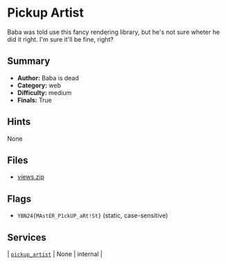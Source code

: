 # Pickup Artist
Baba was told use this fancy rendering library, but he's not sure wheter he did it right. I'm sure it'll be fine, right?

## Summary
- **Author:** Baba is dead
- **Category:** web
- **Difficulty:** medium
- **Finals:** True

## Hints
None

## Files
- [views.zip](<dist/views.zip>)

## Flags
- `YBN24{MAstER_P1ckUP_aRt!St}` (static, case-sensitive)

## Services
| [`pickup_artist`](<service/Pickup_Artist>) | None | internal |
